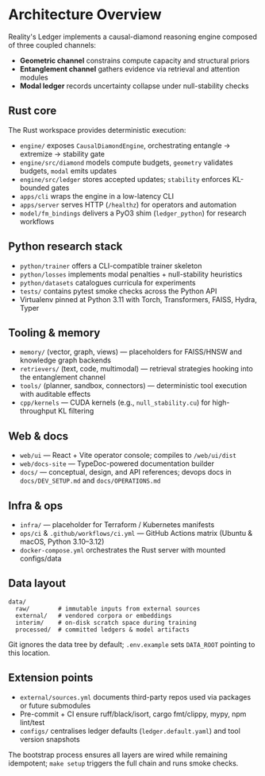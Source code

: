 # Architecture Overview

Reality's Ledger implements a causal-diamond reasoning engine composed of three coupled channels:

- **Geometric channel** constrains compute capacity and structural priors
- **Entanglement channel** gathers evidence via retrieval and attention modules
- **Modal ledger** records uncertainty collapse under null-stability checks

## Rust core

The Rust workspace provides deterministic execution:

- `engine/` exposes `CausalDiamondEngine`, orchestrating entangle → extremize → stability gate
- `engine/src/diamond` models compute budgets, `geometry` validates budgets, `modal` emits updates
- `engine/src/ledger` stores accepted updates; `stability` enforces KL-bounded gates
- `apps/cli` wraps the engine in a low-latency CLI
- `apps/server` serves HTTP (`/healthz`) for operators and automation
- `model/fm_bindings` delivers a PyO3 shim (`ledger_python`) for research workflows

## Python research stack

- `python/trainer` offers a CLI-compatible trainer skeleton
- `python/losses` implements modal penalties + null-stability heuristics
- `python/datasets` catalogues curricula for experiments
- `tests/` contains pytest smoke checks across the Python API
- Virtualenv pinned at Python 3.11 with Torch, Transformers, FAISS, Hydra, Typer

## Tooling & memory

- `memory/` (vector, graph, views) — placeholders for FAISS/HNSW and knowledge graph backends
- `retrievers/` (text, code, multimodal) — retrieval strategies hooking into the entanglement channel
- `tools/` (planner, sandbox, connectors) — deterministic tool execution with auditable effects
- `cpp/kernels` — CUDA kernels (e.g., `null_stability.cu`) for high-throughput KL filtering

## Web & docs

- `web/ui` — React + Vite operator console; compiles to `/web/ui/dist`
- `web/docs-site` — TypeDoc-powered documentation builder
- `docs/` — conceptual, design, and API references; devops docs in `docs/DEV_SETUP.md` and `docs/OPERATIONS.md`

## Infra & ops

- `infra/` — placeholder for Terraform / Kubernetes manifests
- `ops/ci` & `.github/workflows/ci.yml` — GitHub Actions matrix (Ubuntu & macOS, Python 3.10–3.12)
- `docker-compose.yml` orchestrates the Rust server with mounted configs/data

## Data layout

```
data/
  raw/        # immutable inputs from external sources
  external/   # vendored corpora or embeddings
  interim/    # on-disk scratch space during training
  processed/  # committed ledgers & model artifacts
```

Git ignores the data tree by default; `.env.example` sets `DATA_ROOT` pointing to this location.

## Extension points

- `external/sources.yml` documents third-party repos used via packages or future submodules
- Pre-commit + CI ensure ruff/black/isort, cargo fmt/clippy, mypy, npm lint/test
- `configs/` centralises ledger defaults (`ledger.default.yaml`) and tool version snapshots

The bootstrap process ensures all layers are wired while remaining idempotent; `make setup` triggers the full chain and runs smoke checks.
